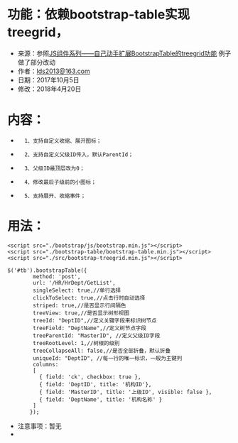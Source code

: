 
 # 功能：依赖bootstrap-table实现treegrid，
 * 来源：参照[JS组件系列——自己动手扩展BootstrapTable的treegrid功能](http://www.cnblogs.com/landeanfen/p/6924895.html) 例子做了部分改动
 * 作者：lds2013@163.com
 * 日期：2017年10月5日
 * 修改：2018年4月20日
 # 内容：
 *       1、支持自定义收缩、展开图标；
 *       2、支持自定义父级ID传入，默认ParentId；
 *       3、父级ID最顶层改为0；
 *       4、修改最后子级前的小图标；
 *       5、支持展开、收缩事件；

 # 用法： 
```
<script src="./bootstrap/js/bootstrap.min.js"></script>
<script src="./bootstrap-table/bootstrap-table.min.js"></script>
<script src="./src/bootstrap-treegrid.min.js"></script>

$('#tb').bootstrapTable({
        method: 'post',
        url: '/HR/HrDept/GetList',
        singleSelect: true,//单行选择
        clickToSelect: true,//点击行时自动选择
        striped: true,//是否显示行间隔色
        treeView: true,//是否显示树形视图
        treeId: "DeptID",//定义关键字段来标识树节点
        treeField: "DeptName",//定义树节点字段
        treeParentId: "MasterID", //定义父级ID字段
        treeRootLevel: 1,//树根的级别
        treeCollapseAll: false,//是否全部折叠，默认折叠 
        uniqueId: "DeptID", //每一行的唯一标识，一般为主键列
        columns:
        [
          { field: 'ck', checkbox: true },
          { field: 'DeptID', title: '机构ID'},
          { field: 'MasterID', title: '上级ID', visible: false },
          { field: 'DeptName', title: '机构名称' }
        ]
       });
```

 * 注意事项：暂无
 *           
